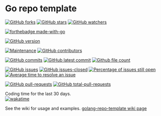 # Go repo template
[![GitHub forks](https://img.shields.io/github/forks/JLG-Skunkworks/golang-repo-template.svg?style=social&label=Fork&maxAge=2592000)](https://GitHub.com/JLG-Skunkworks/golang-repo-template/forks/)
[![GitHub stars](https://img.shields.io/github/stars/JLG-Skunkworks/golang-repo-template.svg?style=social&label=Star&maxAge=2592000)](https://GitHub.com/JLG-Skunkworks/golang-repo-template/stargazers/)
[![GitHub watchers](https://img.shields.io/github/watchers/JLG-Skunkworks/golang-repo-template.svg?style=social&label=Watch&maxAge=2592000)](https://GitHub.com/JLG-Skunkworks/golang-repo-template/watchers/)

[![forthebadge made-with-go](http://ForTheBadge.com/images/badges/made-with-go.svg)](https://www.golang.com/)

[![GitHub version](https://badge.fury.io/gh/JLG-Skunkworks-golang-repo-template.svg)](https://github.com/JLG-Skunkworks/golang-repo-template)

[![Maintenance](https://img.shields.io/badge/Maintained%3F-yes-green.svg)](https://GitHub.com/JLG-Skunkworks/golang-repo-template.github.io/graphs/commit-activity)
[![GitHub contributors](https://img.shields.io/github/contributors/JLG-Skunkworks/golang-repo-template.svg)](https://GitHub.com/JLG-Skunkworks/golang-repo-template/graphs/contributors/)

[![GitHub commits](https://badgen.net/github/commits/JLG-Skunkworks/golang-repo-template)](https://GitHub.com/JLG-Skunkworks/golang-repo-template/commit/)
[![GitHub latest commit](https://badgen.net/github/last-commit/JLG-Skunkworks/golang-repo-template)](https://GitHub.com/JLG-Skunkworks/golang-repo-template/commit/)
[![Github file count](https://img.shields.io/github/directory-file-count/JLG-Skunkworks/golang-repo-template)]()

[![GitHub issues](https://img.shields.io/github/issues/JLG-Skunkworks/golang-repo-template.svg)](https://GitHub.com/JLG-Skunkworks/golang-repo-template/issues/)
[![GitHub issues-closed](https://img.shields.io/github/issues-closed/JLG-Skunkworks/golang-repo-template.svg)](https://GitHub.com/JLG-Skunkworks/golang-repo-template/issues?q=is%3Aissue+is%3Aclosed)
[![Percentage of issues still open](http://isitmaintained.com/badge/open/JLG-Skunkworks/golang-repo-template.svg)](http://isitmaintained.com/project/JLG-Skunkworks/golang-repo-template "Percentage of issues still open")
[![Average time to resolve an issue](http://isitmaintained.com/badge/resolution/JLG-Skunkworks/golang-repo-template.svg)](http://isitmaintained.com/project/JLG-Skunkworks/golang-repo-template "Average time to resolve an issue")

[![GitHub pull-requests](https://img.shields.io/github/issues-pr/JLG-Skunkworks/golang-repo-template.svg)](https://GitHub.com/JLG-Skunkworks/golang-repo-template/pull)
[![GitHub total-pull-requests](https://badgen.net/github/prs/JLG-Skunkworks/golang-repo-template)](https://GitHub.com/JLG-Skunkworks/golang-repo-template/pull)

Coding time for the last 30 days.</br>
[![wakatime](https://wakatime.com/badge/user/d43f2852-fd6f-45b4-b713-558ad18204d4/project/211ffb9c-81fc-4187-a834-aa7b107a2055.svg)](https://wakatime.com/badge/user/d43f2852-fd6f-45b4-b713-558ad18204d4/project/211ffb9c-81fc-4187-a834-aa7b107a2055)

See the wiki for usage and examples.
[golang-repo-template wiki page](https://github.com/JLG-Skunkworks/golang-repo-template/wiki)
